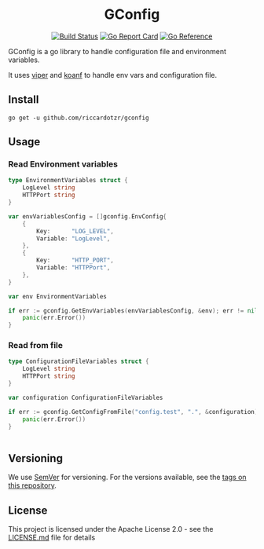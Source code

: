 <div align="center">

# GConfig

[![Build Status](https://github.com/riccardotzr/gconfig/workflows/build/badge.svg)](https://github.com/riccardotzr/gconfig/actions)
[![Go Report Card](https://goreportcard.com/badge/github.com/riccardotzr/gconfig)](https://goreportcard.com/report/github.com/riccardotzr/gconfig)
[![Go Reference](https://pkg.go.dev/badge/github.com/riccardotzr/gconfig.svg)](https://pkg.go.dev/github.com/riccardotzr/gconfig)

</div>

GConfig is a go library to handle configuration file and environment variables.

It uses [viper](https://github.com/spf13/viper) and [koanf](https://github.com/knadh/koanf) to handle env vars and configuration file.

## Install

```ssh
go get -u github.com/riccardotzr/gconfig
```

## Usage

### Read Environment variables

```go
type EnvironmentVariables struct {
    LogLevel string
    HTTPPort string
}

var envVariablesConfig = []gconfig.EnvConfig{
    {
        Key:      "LOG_LEVEL",
        Variable: "LogLevel",
    },
    {
        Key:      "HTTP_PORT",
        Variable: "HTTPPort",
    },
}

var env EnvironmentVariables

if err := gconfig.GetEnvVariables(envVariablesConfig, &env); err != nil {
    panic(err.Error())
}
```

### Read from file

```go
type ConfigurationFileVariables struct {
    LogLevel string
    HTTPPort string
}

var configuration ConfigurationFileVariables

if err := gconfig.GetConfigFromFile("config.test", ".", &configuration); err != nil {
    panic(err.Error())
}
    
```

## Versioning

We use [SemVer](https://semver.org/) for versioning. For the versions available,
see the [tags on this repository](https://github.com/riccardotzr/gconfig/tags).

## License

This project is licensed under the Apache License 2.0 - see the [LICENSE.md](LICENSE.md)
file for details